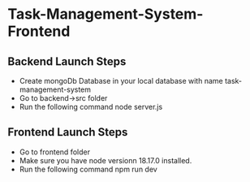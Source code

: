 # Task-Management-System-Frontend


##  Backend Launch Steps
- Create mongoDb Database in your local database with name task-management-system
- Go to backend->src folder
- Run the following command node server.js


##  Frontend Launch Steps
- Go to frontend folder
- Make sure you have node versionn 18.17.0 installed.
- Run the following command npm run dev